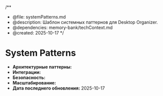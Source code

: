 /**
 * @file: systemPatterns.md
 * @description: Шаблон системных паттернов для Desktop Organizer.
 * @dependencies: memory-bank/techContext.md
 * @created: 2025-10-17
 */

# System Patterns

- **Архитектурные паттерны:** 
- **Интеграции:** 
- **Безопасность:** 
- **Масштабирование:** 
- **Дата последнего обновления:** 2025-10-17
